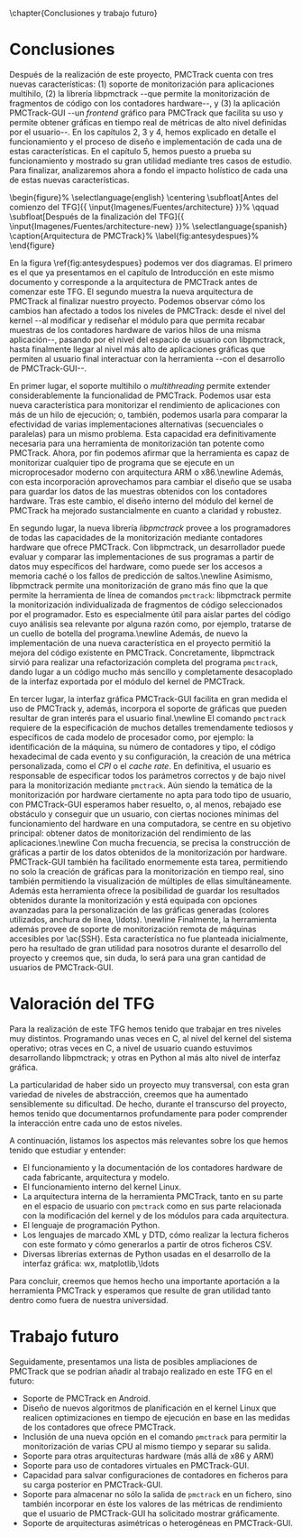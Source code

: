 \chapter{Conclusiones y trabajo futuro}

<!-- En castellano y en inglés -->

# Conclusiones

Después de la realización de este proyecto, PMCTrack cuenta con tres nuevas características: (1) soporte de monitorización para aplicaciones multihilo, (2) la librería libpmctrack --que permite la monitorización de fragmentos de código con los contadores hardware--, y (3) la aplicación PMCTrack-GUI --un _frontend_ gráfico para PMCTrack que facilita su uso y permite obtener gráficas en tiempo real de métricas de alto nivel definidas por el usuario--. En los capítulos 2, 3 y 4, hemos explicado en detalle el funcionamiento y el proceso de diseño e implementación de cada una de estas características. En el capítulo 5, hemos puesto a prueba su funcionamiento y mostrado su gran utilidad mediante tres casos de estudio. Para finalizar, analizaremos ahora a fondo el impacto holístico de cada una de estas nuevas características.

\begin{figure}%
\selectlanguage{english}
    \centering
    \subfloat[Antes del comienzo del TFG]{{ \input{Imagenes/Fuentes/architecture} }}%
    \qquad
    \subfloat[Después de la finalización del TFG]{{ \input{Imagenes/Fuentes/architecture-new} }}%
\selectlanguage{spanish}
\caption{Arquitectura de PMCTrack}%
\label{fig:antesydespues}%
\end{figure}

En la figura \ref{fig:antesydespues} podemos ver dos diagramas. El primero es el que ya presentamos en el capítulo de Introducción en este mismo documento y corresponde a la arquitectura de PMCTrack antes de comenzar este TFG. El segundo muestra la nueva arquitectura de PMCTrack al finalizar nuestro proyecto. Podemos observar cómo los cambios han afectado a todos los niveles de PMCTrack: desde el nivel del kernel --al modificar y rediseñar el módulo para que permita recabar muestras de los contadores hardware de varios hilos de una misma aplicación--, pasando por el nivel del espacio de usuario con libpmctrack, hasta finalmente llegar al nivel más alto de aplicaciones gráficas que permiten al usuario final interactuar con la herramienta --con el desarrollo de PMCTrack-GUI--.

En primer lugar, el soporte multihilo o *multithreading* permite extender considerablemente la funcionalidad de PMCTrack. Podemos usar esta nueva característica para monitorizar el rendimiento de aplicaciones con más de un hilo de ejecución; o, también, podemos usarla para comparar la efectividad de varias implementaciones alternativas (secuenciales o paralelas) para un mismo problema. Esta capacidad era definitivamente necesaria para una herramienta de monitorización tan potente como PMCTrack. Ahora, por fin podemos afirmar que la herramienta es capaz de monitorizar cualquier tipo de programa que se ejecute en un microprocesador moderno con arquitectura ARM o x86.\newline
Además, con esta incorporación aprovechamos para cambiar el diseño que se usaba para guardar los datos de las muestras obtenidos con los contadores hardware. Tras este cambio, el diseño interno del módulo del kernel de PMCTrack ha mejorado sustancialmente en cuanto a claridad y robustez.

En segundo lugar, la nueva librería *libpmctrack* provee a los programadores de todas las capacidades de la monitorización mediante contadores hardware que ofrece PMCTrack. Con libpmctrack, un desarrollador puede evaluar y comparar las implementaciones de sus programas a partir de datos muy específicos del hardware, como puede ser los accesos a memoria caché o los fallos de predicción de saltos.\newline
Asimismo, libpmctrack permite una monitorización de grano más fino que la que permite la herramienta de línea de comandos `pmctrack`: libpmctrack permite la monitorización individualizada de fragmentos de código seleccionados por el programador. Esto es especialmente útil para aislar partes del código cuyo análisis sea relevante por alguna razón como, por ejemplo, tratarse de un cuello de botella del programa.\newline
Además, de nuevo la implementación de una nueva característica en el proyecto permitió la mejora del código existente en PMCTrack. Concretamente, libpmctrack sirvió para realizar una refactorización completa del programa `pmctrack`, dando lugar a un código mucho más sencillo y completamente desacoplado de la interfaz exportada por el módulo del kernel de PMCTrack.

En tercer lugar, la interfaz gráfica PMCTrack-GUI facilita en gran medida el uso de PMCTrack y, además, incorpora el soporte de gráficas que pueden resultar de gran interés para el usuario final.\newline
El comando `pmctrack` requiere de la especificación de muchos detalles tremendamente tediosos y específicos de cada modelo de procesador como, por ejemplo: la identificación de la máquina, su número de contadores y tipo, el código hexadecimal de cada evento y su configuración, la creación de una métrica personalizada, como el *CPI* o el *cache rate*. En definitiva, el usuario es responsable de especificar todos los parámetros correctos y de bajo nivel para la monitorización mediante `pmctrack`. Aún siendo la temática de la monitorización por hardware ciertamente no apta para todo tipo de usuario, con PMCTrack-GUI esperamos haber resuelto, o, al menos, rebajado ese obstáculo y conseguir que un usuario, con ciertas nociones mínimas del funcionamiento del hardware en una computadora, se centre en su objetivo principal: obtener datos de monitorización del rendimiento de las aplicaciones.\newline
Con mucha frecuencia, se precisa la construcción de gráficas a partir de los datos obtenidos de la monitorización por hardware. PMCTrack-GUI también ha facilitado enormemente esta tarea, permitiendo no solo la creación de gráficas para la monitorización en tiempo real, sino también permitiendo la visualización de múltiples de ellas simultáneamente. Además esta herramienta ofrece la posibilidad de guardar los resultados obtenidos durante la monitorización y está equipada con opciones avanzadas para la personalización de las gráficas generadas (colores utilizados, anchura de línea, \ldots). \newline
Finalmente, la herramienta además provee de soporte de monitorización remota de máquinas accesibles por \ac{SSH}. Esta característica no fue planteada inicialmente, pero ha resultado de gran utilidad para nosotros durante el desarrollo del proyecto y creemos que, sin duda, lo será para una gran cantidad de usuarios de PMCTrack-GUI.

# Valoración del TFG

Para la realización de este TFG hemos tenido que trabajar en tres niveles muy distintos. Programando unas veces en C, al nivel del kernel del sistema operativo; otras veces en C, a nivel de usuario cuando estuvimos desarrollando libpmctrack; y otras en Python al más alto nivel de interfaz gráfica.

La particularidad de haber sido un proyecto muy transversal, con esta gran variedad de niveles de abstracción, creemos que ha aumentado sensiblemente su dificultad. De hecho, durante el transcurso del proyecto, hemos tenido que documentarnos profundamente para poder comprender la interacción entre cada uno de estos niveles.

A continuación, listamos los aspectos más relevantes sobre los que hemos tenido que estudiar y entender:

* El funcionamiento y la documentación de los contadores hardware de cada fabricante, arquitectura y modelo.
* El funcionamiento interno del kernel Linux.
* La arquitectura interna de la herramienta PMCTrack, tanto en su parte en el espacio de usuario con `pmctrack` como en sus parte relacionada con la modificación del kernel y de los módulos para cada arquitectura.
* El lenguaje de programación Python.
* Los lenguajes de marcado XML y DTD, cómo realizar la lectura ficheros con este formato y cómo generarlos a partir de otros ficheros CSV.
* Diversas librerías externas de Python usadas en el desarrollo de la interfaz gráfica: wx, matplotlib,\ldots

Para concluir, creemos que hemos hecho una importante aportación a la herramienta PMCTrack y esperamos que resulte de gran utilidad tanto dentro como fuera de nuestra universidad.

# Trabajo futuro
Seguidamente, presentamos una lista de posibles ampliaciones de PMCTrack que se podrían añadir al trabajo realizado en este TFG en el futuro:

* Soporte de PMCTrack en Android.
* Diseño de nuevos algoritmos de planificación en el kernel Linux que realicen optimizaciones en tiempo de ejecución en base en las medidas de los contadores que ofrece PMCTrack.
* Inclusión de una nueva opción en el comando `pmctrack` para permitir la monitorización de varias CPU al mismo tiempo y separar su salida.
* Soporte para otras arquitecturas hardware (más allá de x86 y ARM)
* Soporte para uso de contadores virtuales en PMCTrack-GUI.
* Capacidad para salvar configuraciones de contadores en ficheros para su carga posterior en PMCTrack-GUI.
* Soporte para almacenar no sólo la salida de `pmctrack` en un fichero, sino también incorporar en éste los valores de las métricas de rendimiento que el usuario de PMCTrack-GUI ha solicitado mostrar gráficamente.
* Soporte de arquitecturas asimétricas o heterogéneas en PMCTrack-GUI.
